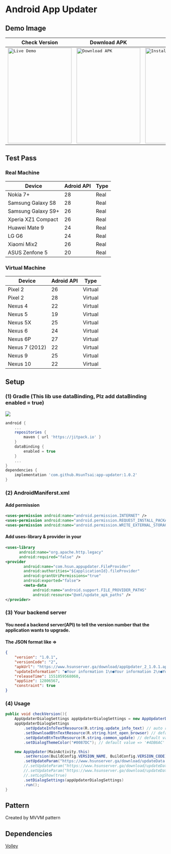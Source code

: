 # Android App Updater

## Demo Image

| Check Version | Download APK | Install | Dwonload Error |
| ------------- | ------------- | ------------- | ------------- |
| <kbd><img src="http://www.hsunapi.ga/images/AppUpdaterDemo.gif" title="Live Demo" width="200" height="300" /></kbd>  | <kbd><img src="http://www.hsunapi.ga/images/AppUpdaterDemo_2.png" title="Download APK" width="200" height="300"/></kbd>  | <kbd><img src="http://www.hsunapi.ga/images/AppUpdaterDemo_3.png" title="Install" width="200" height="300"/></kbd>  | <kbd><img src="http://www.hsunapi.ga/images/AppUpdaterDemo_4.png" title="Dwonload Error" width="200" height="300"/></kbd>  |

## Test Pass
### Real Machine
| Device | Adroid API | Type |
| ------------- | ------------- | ------------- |
| Nokia 7+ | 28 | Real |
| Samsung Galaxy S8 | 28 | Real |
| Samsung Galaxy S9+ | 26 | Real |
| Xperia XZ1 Compact | 26 | Real |
| Huawei Mate 9| 24 | Real |
| LG G6 | 24 | Real |
| Xiaomi Mix2 | 26 | Real |
| ASUS Zenfone 5 | 20 | Real |

### Virtual Machine
| Device | Adroid API | Type |
| ------------- | ------------- | ------------- |
| Pixel 2 | 26 | Virtual |
| Pixel 2 | 28 | Virtual |
| Nexus 4 | 22 | Virtual |
| Nexus 5 | 19 | Virtual |
| Nexus 5X | 25 | Virtual 
| Nexus 6 | 24 | Virtual |
| Nexus 6P | 27 | Virtual |
| Nexus 7 (2012) | 22 | Virtual |
| Nexus 9 | 25 | Virtual |
| Nexus 10 | 22 | Virtual |

## Setup

### (1) Gradle (This lib use dataBinding, Plz add dataBinding enabled = true)
[![](https://jitpack.io/v/HsunTsai/app-updater.svg)](https://jitpack.io/#HsunTsai/app-updater)
```groovy
android {
    ...
    repositories {
        maven { url 'https://jitpack.io' }
    }
    dataBinding {
        enabled = true
    }
    ...
}
dependencies {
    implementation 'com.github.HsunTsai:app-updater:1.0.2'
}
```


### (2) AndroidManiferst.xml

#### Add permission

```xml
<uses-permission android:name="android.permission.INTERNET" />
<uses-permission android:name="android.permission.REQUEST_INSTALL_PACKAGES"/>
<uses-permission android:name="android.permission.WRITE_EXTERNAL_STORAGE"/>
```

#### Add uses-library & provider in your <application>

```xml
<uses-library
      android:name="org.apache.http.legacy"
      android:required="false" />
<provider
        android:name="com.hsun.appupdater.FileProvider"
        android:authorities="${applicationId}.fileProvider"
        android:grantUriPermissions="true"
        android:exported="false">
        <meta-data
            android:name="android.support.FILE_PROVIDER_PATHS"
            android:resource="@xml/update_apk_paths" />
</provider>
```

### (3) Your backend server

#### You need a backend server(API) to tell the version number that the application wants to upgrade.
#### The JSON format like => 
```json
{
    "version": "1.0.1",
    "versionCode": "2",
    "apkUrl": "https://www.hsunserver.ga/download/appUpdater_2_1.0.1.apk",
    "updateInformation": "●Your information 1\n●Your information 2\n●Your information 3",
    "releaseTime": 1551059568060,
    "appSize": 12806567,
    "constraint": true
}
```

### (4) Usage
```java
public void checkVersion(){
    AppUpdaterDialogSettings appUpdaterDialogSettings = new AppUpdaterDialogSettings();
    appUpdaterDialogSettings
        .setUpdateInfoTextResource(R.string.update_info_text) // auto replact ${version} to your new version
        .setDownloadBtnTextResource(R.string.hint_open_browser) // default value => 'open browser to download APK'
        .setUpdateBtnTextResource(R.string.common_update) // default value => 'Update'
        .setDialogThemeColor("#0087DC"); // default value => '#4DB6AC'

    new AppUpdater(MainActivity.this)
        .setVersion(BuildConfig.VERSION_NAME, BuildConfig.VERSION_CODE)
        .setUpdateParam("https://www.hsunserver.ga/download/updateData.json")
        //.setUpdateParam("https://www.hsunserver.ga/download/updateData.json", AppUpdater.RequestMethod.GET)
        //.setUpdateParam("https://www.hsunserver.ga/download/updateData.json", AppUpdater.RequestMethod.POST, data)
        //.setLogShow(true)
        .setDialogSettings(appUpdaterDialogSettings)
        .run();
}
```

## Pattern

Created by MVVM pattern


## Dependencies

[Volley](https://mvnrepository.com/artifact/eu.the4thfloor.volley/com.android.volley/2015.05.28)
